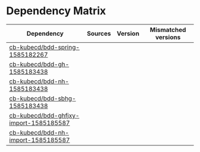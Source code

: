# Dependency Matrix

Dependency | Sources | Version | Mismatched versions
---------- | ------- | ------- | -------------------
[cb-kubecd/bdd-spring-1585182267](https://github.com/cb-kubecd/bdd-spring-1585182267.git) |  | []() | 
[cb-kubecd/bdd-gh-1585183438](https://github.com/cb-kubecd/bdd-gh-1585183438.git) |  | []() | 
[cb-kubecd/bdd-nh-1585183438](https://github.com/cb-kubecd/bdd-nh-1585183438.git) |  | []() | 
[cb-kubecd/bdd-sbhg-1585183438](https://github.com/cb-kubecd/bdd-sbhg-1585183438.git) |  | []() | 
[cb-kubecd/bdd-ghfjxy-import-1585185587](https://github.com/cb-kubecd/bdd-ghfjxy-import-1585185587.git) |  | []() | 
[cb-kubecd/bdd-nh-import-1585185587](https://github.com/cb-kubecd/bdd-nh-import-1585185587.git) |  | []() | 
